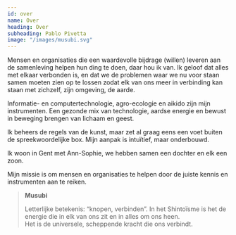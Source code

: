 ```yaml
---
id: over
name: Over
heading: Over
subheading: Pablo Pivetta
image: "/images/musubi.svg"
---
```


Mensen en organisaties die een waardevolle bijdrage (willen) leveren aan de samenleving helpen hun ding te doen, daar hou ik van. Ik geloof dat alles met elkaar verbonden is, en dat we de problemen waar we nu voor staan samen moeten zien op te lossen zodat elk van ons meer in verbinding kan staan met zichzelf, zijn omgeving, de aarde.

Informatie- en computertechnologie, agro-ecologie en aikido zijn mijn instrumenten. Een gezonde mix van technologie, aardse energie en bewust in beweging brengen van lichaam en geest.

Ik beheers de regels van de kunst, maar zet al graag eens een voet buiten de spreekwoordelijke box.
Mijn aanpak is intuïtief, maar onderbouwd.

Ik woon in Gent met Ann-Sophie, we hebben samen een dochter en elk een zoon.

<p class="quote">Mijn missie is om mensen en organisaties te helpen door de juiste kennis en instrumenten aan te reiken.</p>

> **Musubi**
>
> Letterlijke betekenis: “knopen, verbinden”. 
> In het Shintoïsme is het de energie die in elk van ons zit en in alles om ons heen.   
> Het is de universele, scheppende kracht die ons verbindt.